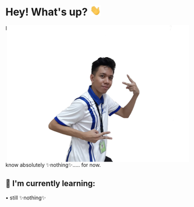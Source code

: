 # Hey! What's up? <img src="https://raw.githubusercontent.com/r-ayaay/r-ayaay/main/wave.gif" width="30px">
<img src="https://raw.githubusercontent.com/r-ayaay/r-ayaay/main/me.png" width="500px" align="right">
        I know absolutely ✨nothing✨..... for now.










        

## :muscle: I'm currently learning:
 • still ✨nothing✨
<!--
**r-ayaay/r-ayaay** is a ✨ _special_ ✨ repository because its `README.md` (this file) appears on your GitHub profile.

Here are some ideas to get you started:

- 🔭 I’m currently working on ...
- 🌱 I’m currently learning ...
- 👯 I’m looking to collaborate on ...
- 🤔 I’m looking for help with ...
- 💬 Ask me about ...
- 📫 How to reach me: ...
- 😄 Pronouns: ...
- ⚡ Fun fact: ...
-->

